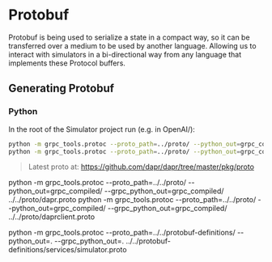 # Protobuf

Protobuf is being used to serialize a state in a compact way, so it can be transferred over a medium to be used by another language. Allowing us to interact with simulators in a bi-directional way from any language that implements these Protocol buffers.

## Generating Protobuf 

### Python

In the root of the Simulator project run (e.g. in OpenAI/):

```bash
python -m grpc_tools.protoc --proto_path=../proto/ --python_out=grpc_compiled/ --grpc_python_out=grpc_compiled/ ../proto/dapr.proto
python -m grpc_tools.protoc --proto_path=../proto/ --python_out=grpc_compiled/ --grpc_python_out=grpc_compiled/ ../proto/daprclient.proto
```

> Latest proto at: https://github.com/dapr/dapr/tree/master/pkg/proto

python -m grpc_tools.protoc --proto_path=../../proto/ --python_out=grpc_compiled/ --grpc_python_out=grpc_compiled/ ../../proto/dapr.proto
python -m grpc_tools.protoc --proto_path=../../proto/ --python_out=grpc_compiled/ --grpc_python_out=grpc_compiled/ ../../proto/daprclient.proto




python -m grpc_tools.protoc --proto_path=../../protobuf-definitions/ --python_out=. --grpc_python_out=. ../../protobuf-definitions/services/simulator.proto
